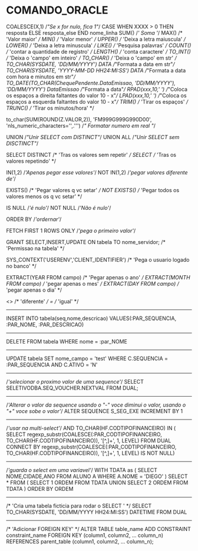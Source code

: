 # COMANDO_ORACLE

COALESCE(X,1) /*"Se x for nulo, fica 1"*/
CASE WHEN XXXX > 0 THEN resposta ELSE resposta_else END nome_linha
SUM() /*' Soma '*/
MAX() /* 'Valor maior' */
MIN() /* 'Valor menor' */
UPPER() /* 'Deixa a letra maiuscula' */ 
LOWER() /* 'Deixa a letra minuscula' */
LIKE() /* 'Pesquisa palavras' */
COUNT() /* 'contar a quantidade de registro' */
LENGTH() /* 'conta caractere' */
TO_INT() /* 'Deixa o 'campo' em inteiro' */
TO_CHAR() /* 'Deixa o 'campo' em str' */
TO_CHAR(SYSDATE, 'DD/MM/YYYY') DATA /*"Formata a data em str"*/
TO_CHAR(SYSDATE, 'YYYY-MM-DD HH24:MI:SS') DATA /*"Formata a data com hora e minutos em str"*/
TO_DATE(TO_CHAR(ChequePendente.DataEmissao, 'DD/MM/YYYY'), 'DD/MM/YYYY') DataEmissao /*"Formata a data"*/
RPAD(xxx,10,' ') /*"Coloca os espaços a direita faltantes do valor 10 - x"*/
LPAD(xxx,10,' ') /*"Coloca os espaços a esquerda faltantes do valor 10 - x"*/
TRIM() /* 'Tirar os espaços' */
TRUNC() /* 'Tirar os minutos/hora' */

to_char(SUM(ROUND(Z.VALOR,2)), 'FM999G999G990D00', 'nls_numeric_characters='',.''') /*" Formatar numero em real "*/

UNION /*"Unir SELECT com DISTINCT"*/
UNION ALL /*"Unir SELECT sem DISCTINCT"*/

SELECT DISTINCT /* 'Tras os valores sem repetir' */
SELECT /* 'Tras os valores repetindo' */

IN(1,2) /*'Apenas pegar esse valores'*/
NOT IN(1,2) /*'pegar valores diferente de'*/

EXISTS() /* 'Pegar valores q vc setar' */
NOT EXISTS() /* 'Pegar todos os valores menos os q vc setar' */

IS NULL /*'é nulo'*/
NOT NULL /*'Não é nulo'*/

ORDER BY /*'ordernar'*/

FETCH FIRST 1 ROWS ONLY /*'pega o primeiro valor'*/

GRANT SELECT,INSERT,UPDATE ON tabela TO nome_servidor; /* 'Permissao na tabela' */

SYS_CONTEXT('USERENV','CLIENT_IDENTIFIER') /* 'Pega o usuario logado no banco' */

EXTRACT(YEAR FROM campo) /* 'Pegar apenas o ano' */
EXTRACT(MONTH FROM campo) /* 'pegar apenas o mes' */
EXTRACT(DAY FROM campo) /* 'pegar apenas o dia' */

<> /* 'diferente' */
= /* 'igual' */

-------------------------
INSERT INTO tabela(seq,nome,descricao)
   VALUES(:PAR_SEQUENCIA, :PAR_NOME, :PAR_DESCRICAO)

-------------------------
DELETE FROM tabela
   WHERE nome = :par_NOME
   
-------------------------
UPDATE tabela
SET nome_campo = 'test'
WHERE 
   C.SEQUENCIA = :PAR_SEQUENCIA 
   AND C.ATIVO = 'N'
   
-------------------------
/*'selecionar o proximo valor de uma sequence'*/
SELECT 
  SELETIVODBA.SEQ_VOUCHER.NEXTVAL 
FROM
  DUAL;
  
-------------------------
/*'Alterar o valor da sequence usando o "-" voce diminui o valor, usando o "+" voce sobe o valor'*/
ALTER SEQUENCE S_SEG_EXE INCREMENT BY 1

-------------------------
/*'usar na multi-select'*/
AND TO_CHAR(HF.CODTIPOFINANCEIRO) IN (  
             SELECT
                 regexp_substr(COALESCE(:PAR_CODTIPOFINANCEIRO, TO_CHAR(HF.CODTIPOFINANCEIRO)), '[^,]+', 1, LEVEL)
        	 FROM
                 DUAL
             CONNECT BY
              	regexp_substr(COALESCE(:PAR_CODTIPOFINANCEIRO, TO_CHAR(HF.CODTIPOFINANCEIRO)), '[^,]+', 1, LEVEL) IS NOT NULL)
	       
-------------------------
/*'guarda o select em uma variavel'*/
WITH TDATA as (
  SELECT NOME,CIDADE,ANO
  FROM ALUNO A
  WHERE A.NOME = 'DIEGO'
)
SELECT *
FROM ( 
      SELECT 1 ORDEM
      FROM TDATA
      UNION
      SELECT 2 ORDEM
      FROM TDATA
)
ORDER BY ORDEM

-------------------------
/* 'Cria uma tabela ficticia para rodar o SELECT ' */
SELECT
	TO_CHAR(SYSDATE, 'DD/MM/YYYY HH24:MI:SS') DATETIME
FROM DUAL

-------------------------
/* 'Adicionar FOREIGN KEY' */
ALTER TABLE table_name
ADD CONSTRAINT constraint_name
   FOREIGN KEY (column1, column2, ... column_n)
   REFERENCES parent_table (column1, column2, ... column_n);
